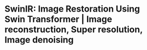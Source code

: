 # SwinIR: Image Restoration Using Swin Transformer | Image reconstruction, Super resolution, Image denoising
